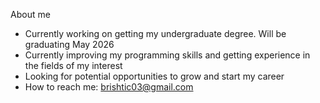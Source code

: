 About me 

- Currently working on getting my undergraduate degree. Will be graduating May 2026
- Currently improving my programming skills and getting experience in the fields of my interest
- Looking for potential opportunities to grow and start my career
- How to reach me: brishtic03@gmail.com

